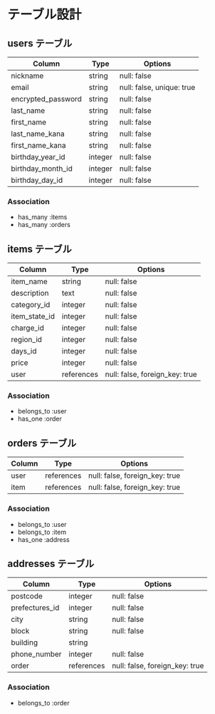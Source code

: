 # テーブル設計

## users テーブル

| Column             | Type    | Options     |
| ------------------ | ------- | ----------- |
| nickname           | string  | null: false |
| email              | string  | null: false, unique: true |
| encrypted_password | string  | null: false |
| last_name          | string  | null: false |
| first_name         | string  | null: false |
| last_name_kana     | string  | null: false |
| first_name_kana    | string  | null: false |
| birthday_year_id   | integer | null: false |
| birthday_month_id  | integer | null: false |
| birthday_day_id    | integer | null: false |


### Association

- has_many :items
- has_many :orders

## items テーブル

| Column        | Type       | Options     |
| ------------- | ---------- | ----------- |
| item_name     | string     | null: false |
| description   | text       | null: false |
| category_id   | integer    | null: false |
| item_state_id | integer    | null: false |
| charge_id     | integer    | null: false |
| region_id     | integer    | null: false |
| days_id       | integer    | null: false |
| price         | integer    | null: false |
| user          | references | null: false, foreign_key: true |

### Association

- belongs_to :user
- has_one :order

## orders テーブル

| Column    | Type       | Options                        |
| --------- | ---------- | ------------------------------ |
| user      | references | null: false, foreign_key: true |
| item      | references | null: false, foreign_key: true |

### Association

- belongs_to :user
- belongs_to :item
- has_one :address

## addresses テーブル

| Column         | Type       | Options                        |
| -------------- | ---------- | ------------------------------ |
| postcode       | integer    | null: false |
| prefectures_id | integer    | null: false |
| city           | string     | null: false |
| block          | string     | null: false |
| building       | string     |             |
| phone_number   | integer    | null: false |
| order          | references | null: false, foreign_key: true |

### Association

- belongs_to :order
